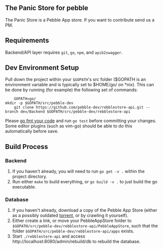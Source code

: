 ## The Panic Store for pebble
The Panic Store is a Pebble App store.
If you want to contribute send us a PM.

## Requirements

Backend/API layer requires `git`, `go`, `npm`, and `apib2swagger`.

## Dev Environment Setup
Pull down the project within your `$GOPATH`'s src folder ($GOPATH is an
environment variable and is typically set to $HOME/go/ on \*nix). This can be
done by running (for example) the following set of commands:

		GOPATH=go/
    mkdir -p $GOPATH/src/pebble-dev
		git clone https://github.com/pebble-dev/rebblestore-api.git --branch dev/Backend $GOPATH/src/pebble-dev/rebblestore-api

Please [go fmt your code](https://blog.golang.org/go-fmt-your-code) and run `go
test` before committing your changes. Some editor plugins (such as vim-go)
should be able to do this automatically before save.

## Build Process

### Backend
1. If you haven't already, you will need to run `go get -v .` within the
	 project directory.
2. Run either `make` to build everything, or `go build -v .` to just build the
	 go executable.

### Database
1. If you haven't already, download a copy of the Pebble App Store (either as a possibly outdated [torrent](https://www.reddit.com/r/pebble/comments/5g0gmx/in_light_of_recent_news_i_archived_the_app_store/), or by crawling it yourself).
2. Either create a link, or move your PebbleAppStore folder to `$GOPATH/src/pebble-dev/rebblestore-api/PebbleAppStore`, such that the folder `$GOPATH/src/pebble-dev/rebblestore-api/apps` exists.
3. Start `./rebblestore-api` and access http://localhost:8080/admin/rebuild/db to rebuild the database.
